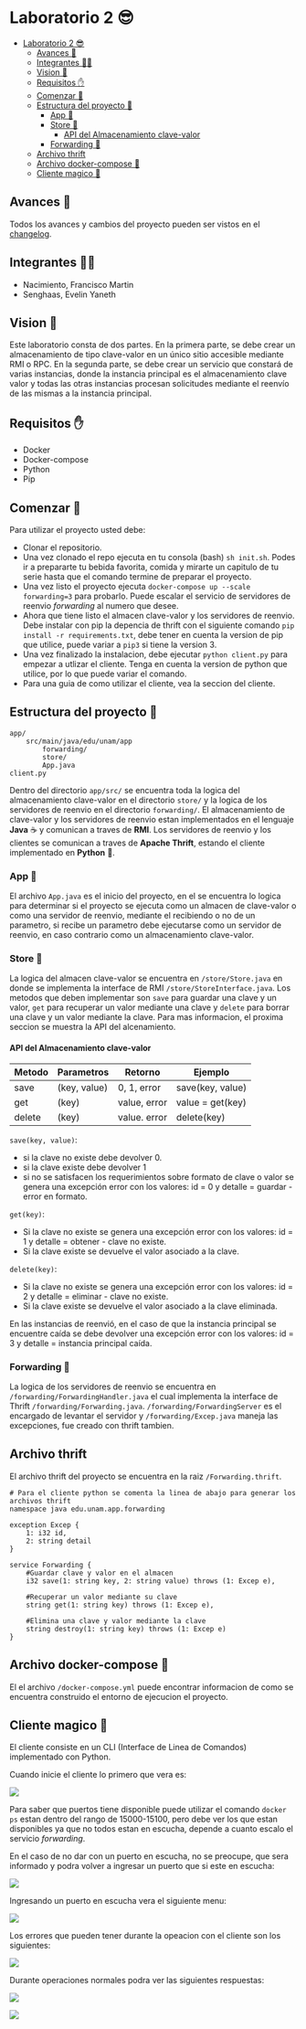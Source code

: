 # Laboratorio 2 😎

- [Laboratorio 2 😎](#laboratorio-2-)
  - [Avances 🌱](#avances-)
  - [Integrantes 👦👧](#integrantes-)
  - [Vision 📖](#vision-)
  - [Requisitos ✋](#requisitos-)
  - [Comenzar 🚀](#comenzar-)
  - [Estructura del proyecto 👷](#estructura-del-proyecto-)
    - [App 🔀](#app-)
    - [Store 🏪](#store-)
      - [API del Almacenamiento clave-valor](#api-del-almacenamiento-clave-valor)
    - [Forwarding 🔄](#forwarding-)
  - [Archivo thrift](#archivo-thrift)
  - [Archivo docker-compose 🐳](#archivo-docker-compose-)
  - [Cliente magico 🐍](#cliente-magico-)

## Avances 🌱

Todos los avances y cambios del proyecto pueden ser vistos en el [changelog](./CHANGELOG.md).

## Integrantes 👦👧
- Nacimiento, Francisco Martin
- Senghaas, Evelin Yaneth

## Vision 📖
Este laboratorio consta de dos partes.
En la primera parte, se debe crear un almacenamiento de tipo clave-valor en un único sitio accesible
mediante RMI o RPC.
En la segunda parte, se debe crear un servicio que constará de varias instancias, donde la instancia
principal es el almacenamiento clave valor y todas las otras instancias procesan solicitudes mediante
el reenvío de las mismas a la instancia principal. 

## Requisitos ✋
- Docker
- Docker-compose
- Python
- Pip

## Comenzar 🚀
Para utilizar el proyecto usted debe:

- Clonar el repositorio.
- Una vez clonado el repo ejecuta en tu consola (bash) `sh init.sh`. Podes ir a prepararte tu bebida favorita, comida y mirarte un capitulo de tu serie hasta que el comando termine de preparar el proyecto.
- Una vez listo el proyecto ejecuta `docker-compose up --scale forwarding=3` para probarlo. Puede escalar el servicio de servidores de reenvio *forwarding* al numero que desee.
- Ahora que tiene listo el almacen clave-valor y los servidores de reenvio. Debe instalar con pip la depencia de thrift con el siguiente comando `pip install -r requirements.txt`, debe tener en cuenta la version de pip que utilice, puede variar a `pip3` si tiene la version 3.
- Una vez finalizado la instalacion, debe ejecutar `python client.py` para empezar a utlizar el cliente. Tenga en cuenta la version de python que utilice, por lo que puede variar el comando.
- Para una guia de como utilizar el cliente, vea la seccion del cliente.

## Estructura del proyecto 👷
```
app/
    src/main/java/edu/unam/app
        forwarding/
        store/
        App.java
client.py
```
Dentro del directorio `app/src/` se encuentra toda la logica del almacenamiento clave-valor en el directorio `store/` y la logica de los servidores de reenvio en el directorio `forwarding/`. El almacenamiento de clave-valor y los servidores de reenvio estan implementados en el lenguaje **Java** ☕ y comunican a traves de **RMI**. Los servidores de reenvio y los clientes se comunican a traves de **Apache Thrift**, estando el cliente implementado en **Python** 🐍.

### App 🔀
El archivo `App.java` es el inicio del proyecto, en el se encuentra lo logica para determinar si el proyecto se ejecuta como un almacen de clave-valor o como una servidor de reenvio, mediante el recibiendo o no de un parametro, si recibe un parametro debe ejecutarse como un servidor de reenvio, en caso contrario como un almacenamiento clave-valor.

### Store 🏪
La logica del almacen clave-valor se encuentra en `/store/Store.java` en donde se implementa la interface de RMI `/store/StoreInterface.java`. Los metodos que deben implementar son `save` para guardar una clave y un valor, `get` para recuperar un valor mediante una clave y `delete` para borrar una clave y un valor mediante la clave. Para mas informacion, el proxima seccion se muestra la API del alcenamiento.

#### API del Almacenamiento clave-valor

| Metodo | Parametros   | Retorno      | Ejemplo          |
| ------ | ------------ | ------------ | ---------------- |
| save   | (key, value) | 0, 1, error  | save(key, value) |
| get    | (key)        | value, error | value = get(key) |
| delete | (key)        | value. error | delete(key)      |


`save(key, value)`:
  - si la clave no existe debe devolver 0.
  - si la clave existe debe devolver 1
  - si no se satisfacen los requerimientos sobre formato de clave o valor se genera una excepción
error con los valores: id = 0 y detalle = guardar - error en formato.

`get(key)`:
  - Si la clave no existe se genera una excepción error con los valores: id = 1 y detalle = obtener -
clave no existe.
  - Si la clave existe se devuelve el valor asociado a la clave.

`delete(key)`:
  - Si la clave no existe se genera una excepción error con los valores: id = 2 y detalle = eliminar -
clave no existe.
  - Si la clave existe se devuelve el valor asociado a la clave eliminada.

En las instancias de reenvió, en el caso de que la instancia principal se encuentre caída se debe
devolver una excepción error con los valores: id = 3 y detalle = instancia principal caída.

### Forwarding 🔄
La logica de los servidores de reenvio se encuentra en `/forwarding/ForwardingHandler.java` el cual implementa la interface de Thrift `/forwarding/Forwarding.java`. `/forwarding/ForwardingServer` es el encargado de levantar el servidor y `/forwarding/Excep.java` maneja las excepciones, fue creado con thrift tambien.

## Archivo thrift
El archivo thrift del proyecto se encuentra en la raiz `/Forwarding.thrift`.
```thrift
# Para el cliente python se comenta la linea de abajo para generar los archivos thrift
namespace java edu.unam.app.forwarding

exception Excep {
	1: i32 id,
	2: string detail
}

service Forwarding {
	#Guardar clave y valor en el almacen
    i32 save(1: string key, 2: string value) throws (1: Excep e),

    #Recuperar un valor mediante su clave
    string get(1: string key) throws (1: Excep e),

    #Elimina una clave y valor mediante la clave
    string destroy(1: string key) throws (1: Excep e)
}
```
## Archivo docker-compose 🐳
El el archivo `/docker-compose.yml` puede encontrar informacion de como se encuentra construido el entorno de ejecucion el proyecto.

## Cliente magico 🐍
El cliente consiste en un CLI (Interface de Linea de Comandos) implementado con Python.

Cuando inicie el cliente lo primero que vera es:

![](img/init_cli.png)

Para saber que puertos tiene disponible puede utilizar el comando `docker ps` estan dentro del rango de 15000-15100, pero debe ver los que estan disponibles ya que no todos estan en escucha, depende a cuanto escalo el servicio *forwarding*.

En el caso de no dar con un puerto en escucha, no se preocupe, que sera informado y podra volver a ingresar un puerto que si este en escucha:

![](img/error_port.png)

Ingresando un puerto en escucha vera el siguiente menu:

![](img/menu.png)

Los errores que pueden tener durante la opeacion con el cliente son los siguientes:

![](img/errors.png)

Durante operaciones normales podra ver las siguientes respuestas:

![](img/normal.png)

![](img/exit.png)